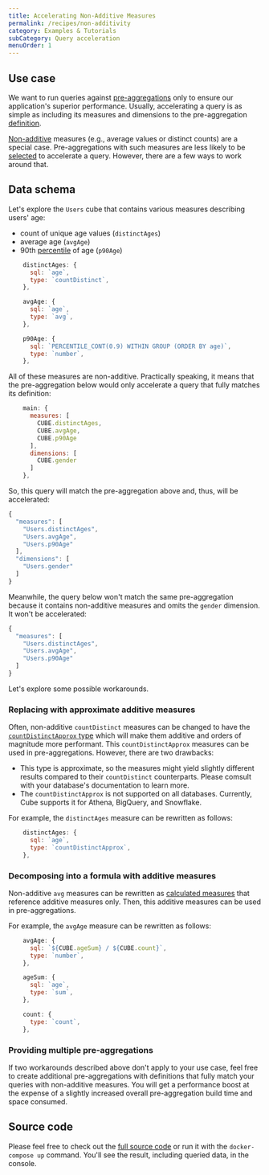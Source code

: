 ```yaml
---
title: Accelerating Non-Additive Measures
permalink: /recipes/non-additivity
category: Examples & Tutorials
subCategory: Query acceleration
menuOrder: 1
---
```


## Use case

We want to run queries against
[pre-aggregations](https://cube.dev/docs/caching#pre-aggregations) only to ensure our
application's superior performance. Usually, accelerating a query is as simple as
including its measures and dimensions to the pre-aggregation
[definition](https://cube.dev/docs/schema/reference/pre-aggregations#parameters-measures).

[Non-additive](https://cube.dev/docs/caching/pre-aggregations/getting-started#ensuring-pre-aggregations-are-targeted-by-queries-non-additivity)
measures (e.g., average values or distinct counts) are a special case.
Pre-aggregations with such measures are less likely to be
[selected](https://cube.dev/docs/caching/pre-aggregations/getting-started#ensuring-pre-aggregations-are-targeted-by-queries-selecting-the-pre-aggregation)
to accelerate a query. However, there are a few ways to work around that.

## Data schema

Let's explore the `Users` cube that contains various measures describing users' age:

- count of unique age values (`distinctAges`)
- average age (`avgAge`)
- 90th [percentile](https://cube.dev/docs/recipes/percentiles) of age (`p90Age`)


```javascript
    distinctAges: {
      sql: `age`,
      type: `countDistinct`,
    },

    avgAge: {
      sql: `age`,
      type: `avg`,
    },

    p90Age: {
      sql: `PERCENTILE_CONT(0.9) WITHIN GROUP (ORDER BY age)`,
      type: `number`,
    },
```

All of these measures are non-additive. Practically speaking, it means that the pre-aggregation below would only accelerate a query that fully matches its
definition:

```javascript
    main: {
      measures: [
        CUBE.distinctAges,
        CUBE.avgAge,
        CUBE.p90Age
      ],
      dimensions: [
        CUBE.gender
      ]
    },
```

So, this query will match the pre-aggregation above and, thus, will be accelerated:

```javascript
{
  "measures": [
    "Users.distinctAges",
    "Users.avgAge",
    "Users.p90Age"
  ],
  "dimensions": [
    "Users.gender"
  ]
}
```

Meanwhile, the query below won't match the same pre-aggregation because it contains non-additive measures and omits the `gender` dimension. It won't be accelerated:

```javascript
{
  "measures": [
    "Users.distinctAges",
    "Users.avgAge",
    "Users.p90Age"
  ]
}
```

Let's explore some possible workarounds.

### Replacing with approximate additive measures

Often, non-additive `countDistinct` measures can be changed to have the [`countDistinctApprox` type](https://cube.dev/docs/schema/reference/types-and-formats#measures-types-count-distinct-approx)
which will make them additive and orders of magnitude more performant. This
`countDistinctApprox` measures can be used in pre-aggregations. However, there are two
drawbacks:

- This type is approximate, so the measures might yield slightly different results compared to their `countDistinct` counterparts. Please comsult with your database's
documentation to learn more.
- The `countDistinctApprox` is not supported on all databases. Currently, Cube supports it for Athena, BigQuery, and Snowflake.

For example, the `distinctAges` measure can be rewritten as follows:

```javascript
    distinctAges: {
      sql: `age`,
      type: `countDistinctApprox`,
    },
```

### Decomposing into a formula with additive measures

Non-additive `avg` measures can be rewritten as
[calculated measures](https://cube.dev/docs/schema/reference/measures#calculated-measures)
that reference additive measures only. Then, this additive measures can be used in
pre-aggregations.

For example, the `avgAge` measure can be rewritten as follows:

```javascript
    avgAge: {
      sql: `${CUBE.ageSum} / ${CUBE.count}`,
      type: `number`,
    },

    ageSum: {
      sql: `age`,
      type: `sum`,
    },

    count: {
      type: `count`,
    },
```

### Providing multiple pre-aggregations

If two workarounds described above don't apply to your use case, feel free to create
additional pre-aggregations with definitions that fully match your queries with
non-additive measures. You will get a performance boost at the expense of a slightly
increased overall pre-aggregation build time and space consumed.

## Source code

Please feel free to check out the
[full source code](https://github.com/cube-js/cube.js/tree/master/examples/recipes/non-additivity)
or run it with the `docker-compose up` command. You'll see the result, including
queried data, in the console.
